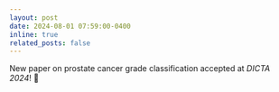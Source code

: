 ```yaml
---
layout: post
date: 2024-08-01 07:59:00-0400
inline: true
related_posts: false
---
```


New paper on prostate cancer grade classification accepted at *DICTA 2024*! :hospital: